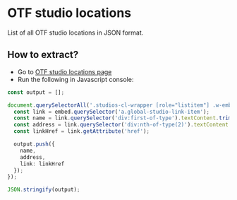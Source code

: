 # OTF studio locations

List of all OTF studio locations in JSON format.

## How to extract?
* Go to [OTF studio locations page]([url](https://www.orangetheory.com/en-us/studio-location))
* Run the following in Javascript console:
```typescript
const output = [];

document.querySelectorAll('.studios-cl-wrapper [role="listitem"] .w-embed').forEach((embed) => {
  const link = embed.querySelector('a.global-studio-link-item');
  const name = link.querySelector('div:first-of-type').textContent.trim();
  const address = link.querySelector('div:nth-of-type(2)').textContent.trim();
  const linkHref = link.getAttribute('href');

  output.push({
    name,
    address,
    link: linkHref
  });
});

JSON.stringify(output);
```
